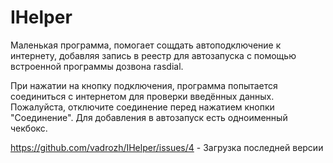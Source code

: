 # IHelper
Маленькая программа, помогает сощдать автоподключение к интернету, добавляя запись в реестр для автозапуска с помощью встроенной программы дозвона rasdial.

При нажатии на кнопку подключения, программа попытается соединиться с интернетом для проверки введённых данных. Пожалуйста, отключите соединение перед нажатием кнопки "Соединение". Для добавления в автозапуск есть одноименный чекбокс.

https://github.com/vadrozh/IHelper/issues/4 - Загрузка последней версии
